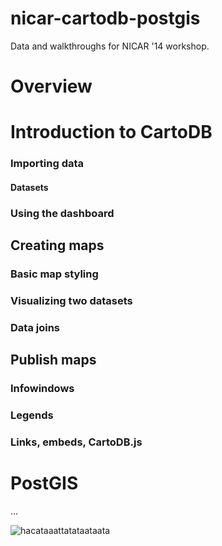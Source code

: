 nicar-cartodb-postgis
=====================

Data and walkthroughs for NICAR '14 workshop.

# Overview

# Introduction to CartoDB

### Importing data

#### Datasets

### Using the dashboard

## Creating maps

### Basic map styling

### Visualizing two datasets

### Data joins

## Publish maps

### Infowindows

### Legends

### Links, embeds, CartoDB.js

# PostGIS

... 

![hacataaattatataataata](http://i.imgur.com/bu0EVLO.gif)